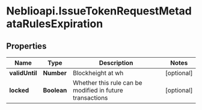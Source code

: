 # Neblioapi.IssueTokenRequestMetadataRulesExpiration

## Properties
Name | Type | Description | Notes
------------ | ------------- | ------------- | -------------
**validUntil** | **Number** | Blockheight at wh | [optional] 
**locked** | **Boolean** | Whether this rule can be modified in future transactions | [optional] 


